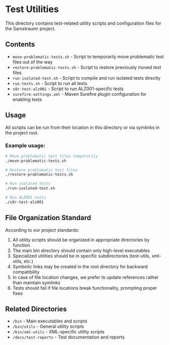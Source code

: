 # Test Utilities

This directory contains test-related utility scripts and configuration files for the Samstraumr project.

## Contents

- `move-problematic-tests.sh` - Script to temporarily move problematic test files out of the way
- `restore-problematic-tests.sh` - Script to restore previously moved test files
- `run-isolated-test.sh` - Script to compile and run isolated tests directly
- `run-tests.sh` - Script to run all tests 
- `s8r-test-alz001` - Script to run ALZ001-specific tests
- `surefire-settings.xml` - Maven Surefire plugin configuration for enabling tests

## Usage

All scripts can be run from their location in this directory or via symlinks in the project root.

### Example usage:

```bash
# Move problematic test files temporarily
./move-problematic-tests.sh

# Restore problematic test files
./restore-problematic-tests.sh

# Run isolated tests
./run-isolated-test.sh

# Run ALZ001 tests
./s8r-test-alz001
```

## File Organization Standard

According to our project standards:

1. All utility scripts should be organized in appropriate directories by function
2. The main bin directory should contain only high-level executables
3. Specialized utilities should be in specific subdirectories (test-utils, xml-utils, etc.)
4. Symbolic links may be created in the root directory for backward compatibility
5. In case of file location changes, we prefer to update references rather than maintain symlinks
6. Tests should fail if file locations break functionality, prompting proper fixes

## Related Directories

- `/bin` - Main executables and scripts
- `/bin/utils` - General utility scripts
- `/bin/xml-utils` - XML-specific utility scripts 
- `/docs/test-reports` - Test documentation and reports